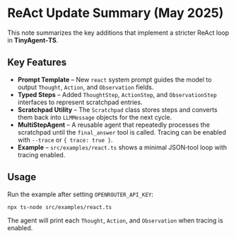 # ReAct Update Summary (May 2025)

This note summarizes the key additions that implement a stricter ReAct loop in **TinyAgent‑TS**.

## Key Features

- **Prompt Template** – New `react` system prompt guides the model to output `Thought`, `Action`, and `Observation` fields.
- **Typed Steps** – Added `ThoughtStep`, `ActionStep`, and `ObservationStep` interfaces to represent scratchpad entries.
- **Scratchpad Utility** – The `Scratchpad` class stores steps and converts them back into `LLMMessage` objects for the next cycle.
- **MultiStepAgent** – A reusable agent that repeatedly processes the scratchpad until the `final_answer` tool is called. Tracing can be enabled with `--trace` or `{ trace: true }`.
- **Example** – `src/examples/react.ts` shows a minimal JSON‑tool loop with tracing enabled.

## Usage

Run the example after setting `OPENROUTER_API_KEY`:

```bash
npx ts-node src/examples/react.ts
```

The agent will print each `Thought`, `Action`, and `Observation` when tracing is enabled.